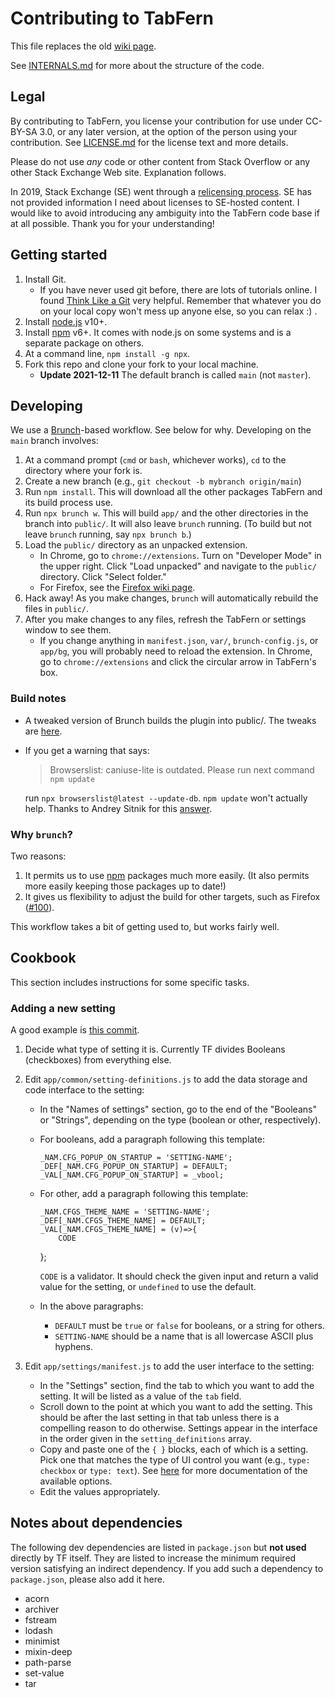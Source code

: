 # Contributing to TabFern

This file replaces the old
[wiki page](https://github.com/cxw42/TabFern/wiki/Hacking-on-TabFern).

See [INTERNALS.md](INTERNALS.md) for more about the structure of the code.

## Legal

By contributing to TabFern, you license your contribution for use under
CC-BY-SA 3.0, or any later version, at the option of the person using
your contribution.  See [LICENSE.md](LICENSE.md) for the license text
and more details.

Please do not use _any_ code or other content from
Stack Overflow or any other Stack Exchange Web site.  Explanation follows.

In 2019, Stack Exchange (SE) went through a
[relicensing process](https://meta.stackexchange.com/q/333615/274096).
SE has not provided information I need about licenses to SE-hosted
content.  I would like to avoid introducing any ambiguity into the TabFern code
base if at all possible.  Thank you for your understanding!

## Getting started

1. Install Git.
   - If you have never used git before, there are lots of tutorials online.  I
     found [Think Like a Git](http://think-like-a-git.net/) very helpful.
     Remember that whatever you do on your local copy won't mess up anyone
     else, so you can relax :) .
1. Install [node.js](https://nodejs.org/) v10+.
1. Install [npm](https://docs.npmjs.com/cli/v6) v6+.  It comes with node.js on
   some systems and is a separate package on others.
1. At a command line, `npm install -g npx`.
1. Fork this repo and clone your fork to your local machine.
   * **Update 2021-12-11** The default branch is called `main` (not `master`).

## Developing

We use a [Brunch](https://brunch.io/docs/getting-started)-based workflow.  See
below for why.  Developing on the `main` branch involves:

1. At a command prompt (`cmd` or `bash`, whichever works), `cd` to the
   directory where your fork is.
1. Create a new branch (e.g., `git checkout -b mybranch origin/main`)
1. Run `npm install`.  This will download all the other packages TabFern and
   its build process use.
1. Run `npx brunch w`.  This will build `app/` and the other directories in the
   branch into `public/`.  It will also leave `brunch` running.  (To build but
   not leave `brunch` running, say `npx brunch b`.)
1. Load the `public/` directory as an unpacked extension.
   - In Chrome, go to `chrome://extensions`.  Turn on "Developer Mode" in the
     upper right.  Click "Load unpacked" and navigate to the `public/`
     directory.  Click "Select folder."
   - For Firefox, see the
     [Firefox wiki page](https://github.com/cxw42/TabFern/wiki/Developing-on-Firefox).
1. Hack away!  As you make changes, `brunch` will automatically rebuild the
   files in `public/`.
1. After you make changes to any files, refresh the TabFern or settings window
   to see them.
   - If you change anything in `manifest.json`, `var/`, `brunch-config.js`,
     or `app/bg`, you will probably need to reload the extension.  In Chrome,
     go to `chrome://extensions` and click the circular arrow in TabFern's box.

### Build notes

- A tweaked version of Brunch builds the plugin into public/.
  The tweaks are [here](https://github.com/cxw42/brunch/tree/1527).

- If you get a warning that says:

  > Browserslist: caniuse-lite is outdated. Please run next command `npm update`

  run `npx browserslist@latest --update-db`.  `npm update` won't actually help.
  Thanks to Andrey Sitnik for this
  [answer](https://github.com/postcss/autoprefixer/issues/1184#issuecomment-456729370).

### Why `brunch`?

Two reasons:

1. It permits us to use [npm](https://www.npmjs.com/) packages much more
   easily.  (It also permits more easily keeping those packages up to date!)
1. It gives us flexibility to adjust the build for other targets, such as
   Firefox ([#100](https://github.com/cxw42/TabFern/issues/100)).

This workflow takes a bit of getting used to, but works fairly well.

## Cookbook

This section includes instructions for some specific tasks.

### Adding a new setting

A good example is [this commit](https://github.com/cxw42/TabFern/commit/3ac0f27415048ad86eb20626bed4859d70766a4d).

1. Decide what type of setting it is.  Currently TF divides
   Booleans (checkboxes) from everything else.

2. Edit `app/common/setting-definitions.js` to add the data storage
   and code interface to the setting:
   - In the "Names of settings" section, go to the end of the "Booleans"
     or "Strings", depending on the type (boolean or other, respectively).
   - For booleans, add a paragraph following this template:

         _NAM.CFG_POPUP_ON_STARTUP = 'SETTING-NAME';
         _DEF[_NAM.CFG_POPUP_ON_STARTUP] = DEFAULT;
         _VAL[_NAM.CFG_POPUP_ON_STARTUP] = _vbool;

   - For other, add a paragraph following this template:

         _NAM.CFGS_THEME_NAME = 'SETTING-NAME';
         _DEF[_NAM.CFGS_THEME_NAME] = DEFAULT;
         _VAL[_NAM.CFGS_THEME_NAME] = (v)=>{
             CODE
        };

     `CODE` is a validator.  It should check the given input and return a
     valid value for the setting, or `undefined` to use the default.

   - In the above paragraphs:
     - `DEFAULT` must be `true` or `false` for booleans, or a string for others.
     - `SETTING-NAME` should be a name that is all lowercase ASCII plus hyphens.

3. Edit `app/settings/manifest.js` to add the user interface to the setting:
   - In the "Settings" section, find the tab to which you want to add the
     setting.  It will be listed as a value of the `tab` field.
   - Scroll down to the point at which you want to add the setting.  This
     should be after the last setting in that tab unless there is a
     compelling reason to do otherwise.  Settings appear in the interface
     in the order given in the `setting_definitions` array.
   - Copy and paste one of the `{ }` blocks, each of which is a setting.
     Pick one that matches the type of UI control you want (e.g.,
     `type: checkbox` or `type: text`).  See [here](https://github.com/altryne/extensionizr/blob/a6ca3352b1d8b97fa4961209fd050ed7f8bd6e53/ext/src/options_custom/README.md)
     for more documentation of the available options.
   - Edit the values appropriately.

## Notes about dependencies

The following dev dependencies are listed in `package.json` but **not used**
directly by TF itself.  They are listed to increase the minimum required
version satisfying an indirect dependency.  If you add such a dependency to
`package.json`, please also add it here.

- acorn
- archiver
- fstream
- lodash
- minimist
- mixin-deep
- path-parse
- set-value
- tar
